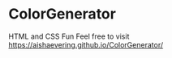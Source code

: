 # ColorGenerator
HTML and CSS Fun
Feel free to visit https://aishaevering.github.io/ColorGenerator/
